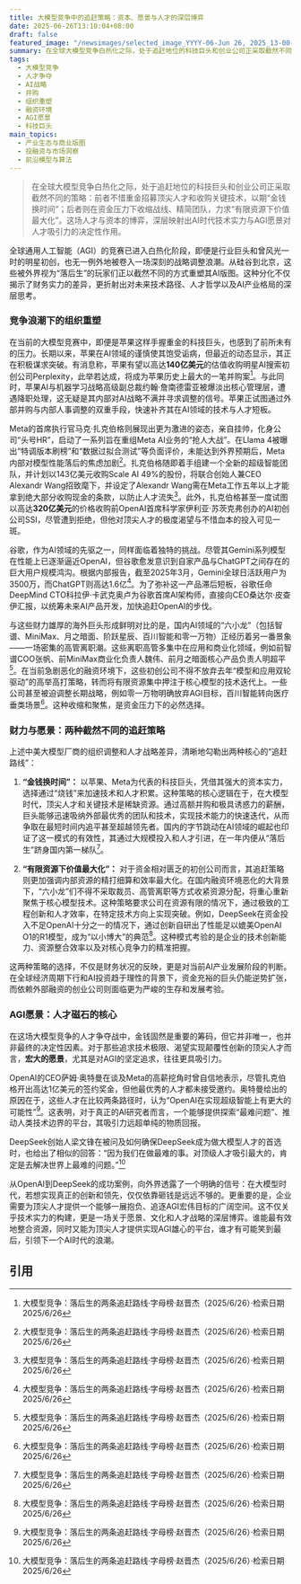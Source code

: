 ```yaml
---
title: 大模型竞争中的追赶策略：资本、愿景与人才的深层博弈
date: 2025-06-26T13:10:04+08:00
draft: false
featured_image: "/newsimages/selected_image_YYYY-06-Jun 26, 2025_13-00-19-599.jpg"
summary: 在全球大模型竞争白热化之际，处于追赶地位的科技巨头和创业公司正采取截然不同的策略：前者不惜重金招募顶尖人才和收购关键技术，以期“金钱换时间”；后者则在资金压力下收缩战线、精简团队，力求“有限资源下价值最大化”。这场人才与资本的博弈，深层映射出AI时代技术实力与AGI愿景对人才吸引力的决定性作用。
tags: 
  - 大模型竞争
  - 人才争夺
  - AI战略
  - 并购
  - 组织重塑
  - 融资环境
  - AGI愿景
  - 科技巨头
main_topics: 
  - 产业生态与商业版图
  - 投融资与市场洞察
  - 前沿模型与算法
---
```


>在全球大模型竞争白热化之际，处于追赶地位的科技巨头和创业公司正采取截然不同的策略：前者不惜重金招募顶尖人才和收购关键技术，以期“金钱换时间”；后者则在资金压力下收缩战线、精简团队，力求“有限资源下价值最大化”。这场人才与资本的博弈，深层映射出AI时代技术实力与AGI愿景对人才吸引力的决定性作用。

全球通用人工智能（AGI）的竞赛已进入白热化阶段，即便是行业巨头和曾风光一时的明星初创，也无一例外地被卷入一场深刻的战略调整浪潮。从硅谷到北京，这些被外界视为“落后生”的玩家们正以截然不同的方式重塑其AI版图。这种分化不仅揭示了财务实力的差异，更折射出对未来技术路径、人才哲学以及AI产业格局的深层思考。

### 竞争浪潮下的组织重塑

在当前的大模型竞赛中，即便是苹果这样手握重金的科技巨头，也感到了前所未有的压力。长期以来，苹果在AI领域的谨慎使其饱受诟病，但最近的动态显示，其正在积极谋求突破。有消息称，苹果有望以高达**140亿美元**的估值收购明星AI搜索初创公司Perplexity，此举若达成，将成为苹果历史上最大的一笔并购案[^1]。与此同时，苹果AI与机器学习战略高级副总裁约翰·詹南德雷亚被爆淡出核心管理层，遭遇降职处理，这无疑是其内部对AI战略不满并寻求调整的信号。苹果正试图通过外部并购与内部人事调整的双重手段，快速补齐其在AI领域的技术与人才短板。

Meta的首席执行官马克·扎克伯格则展现出更为激进的姿态，亲自挂帅，化身公司“头号HR”，启动了一系列旨在重组Meta AI业务的“抢人大战”。在Llama 4被曝出“特调版本刷榜”和“数据过拟合测试”等负面评价，未能达到外界预期后，Meta内部对模型性能落后的焦虑加剧[^1]。扎克伯格随即着手组建一个全新的超级智能团队，并计划以143亿美元收购Scale AI 49%的股份，将联合创始人兼CEO Alexandr Wang招致麾下，并设定了Alexandr Wang需在Meta工作五年以上才能拿到绝大部分收购现金的条款，以防止人才流失[^1]。此外，扎克伯格甚至一度试图以高达**320亿美元**的价格收购前OpenAI首席科学家伊利亚·苏茨克弗创办的AI初创公司SSI，尽管遭到拒绝，但他对顶尖人才的极度渴望与不惜血本的投入可见一斑。

谷歌，作为AI领域的先驱之一，同样面临着独特的挑战。尽管其Gemini系列模型在性能上已逐渐逼近OpenAI，但谷歌愈发意识到自家产品与ChatGPT之间存在的巨大用户规模鸿沟。根据内部报告，截至2025年3月，Gemini全球日活跃用户为3500万，而ChatGPT则高达1.6亿[^1]。为了弥补这一产品滞后短板，谷歌任命DeepMind CTO科拉伊·卡武克奥卢为谷歌首席AI架构师，直接向CEO桑达尔·皮查伊汇报，以统筹未来AI产品开发，加快追赶OpenAI的步伐。

与这些财力雄厚的海外巨头形成鲜明对比的是，国内AI领域的“六小龙”（包括智谱、MiniMax、月之暗面、阶跃星辰、百川智能和零一万物）正经历着另一番景象——一场密集的高管离职潮。这些离职高管多集中在应用和商业化领域，例如前智谱COO张帆、前MiniMax商业化负责人魏伟、前月之暗面核心产品负责人明超平[^1]。在当前急剧恶化的融资环境下，这些初创公司不得不放弃去年“模型和应用双轮驱动”的高举高打策略，转而将有限资源集中押注于核心模型的技术迭代上。一些公司甚至被迫调整长期战略，例如零一万物明确放弃AGI目标，百川智能转向医疗垂类场景[^1]。这种收缩和聚焦，是资金压力下的必然选择。

### 财力与愿景：两种截然不同的追赶策略

上述中美大模型厂商的组织调整和人才战略差异，清晰地勾勒出两种核心的“追赶路线”：

1.  **“金钱换时间”：** 以苹果、Meta为代表的科技巨头，凭借其强大的资本实力，选择通过“烧钱”来加速技术和人才积累。这种策略的核心逻辑在于，在大模型时代，顶尖人才和关键技术是稀缺资源。通过高额并购和极具诱惑力的薪酬，巨头能够迅速吸纳外部最优秀的团队和技术，实现技术能力的快速迭代，从而争取在最短时间内追平甚至超越领先者。国内的字节跳动在AI领域的崛起也印证了这一模式的有效性，其通过大规模投入和人才引进，在一年内便从“落后生”跻身国内第一梯队[^1]。

2.  **“有限资源下价值最大化”：** 对于资金相对匮乏的初创公司而言，其追赶策略则更加强调内部资源的精打细算和效率最大化。在国内融资环境恶化的大背景下，“六小龙”们不得不采取裁员、高管离职等方式收紧资源分配，将重心重新聚焦于核心模型技术。这种策略要求公司在资源有限的情况下，通过极致的工程创新和人才效率，在特定技术方向上实现突破。例如，DeepSeek在资金投入不足OpenAI十分之一的情况下，通过创新自研出了性能足以媲美OpenAI O1的R1模型，成为“以小博大”的典范[^1]。这种模式考验的是企业的技术创新能力、资源整合效率以及对核心竞争力的精准把握。

这两种策略的选择，不仅是财务状况的反映，更是对当前AI产业发展阶段的判断。在全球经济周期下行和AI投资趋于理性的背景下，资金充裕的巨头仍能逆势扩张，而依赖外部融资的创业公司则面临更为严峻的生存和发展考验。

### AGI愿景：人才磁石的核心

在这场大模型竞争的人才争夺战中，金钱固然是重要的筹码，但它并非唯一，也并非最终的决定性因素。对于那些追求技术极限、渴望实现颠覆性创新的顶尖人才而言，**宏大的愿景**，尤其是对AGI的坚定追求，往往更具吸引力。

OpenAI的CEO萨姆·奥特曼在谈及Meta的高薪挖角时曾自信地表示，尽管扎克伯格开出高达1亿美元的签约奖金，但他最优秀的人才都未接受邀约。奥特曼给出的原因在于，这些人才在比较两条路径时，认为“OpenAI在实现超级智能上有更大的可能性”[^1]。这表明，对于真正的AI研究者而言，一个能够提供探索“最难问题”、推动人类技术边界的平台，其吸引力远超单纯的物质回报。

DeepSeek创始人梁文锋在被问及如何确保DeepSeek成为做大模型人才的首选时，也给出了相似的回答：“因为我们在做最难的事。对顶级人才吸引最大的，肯定是去解决世界上最难的问题。”[^1]

从OpenAI到DeepSeek的成功案例，向外界透露了一个明确的信号：在大模型时代，若想实现真正的创新和领先，仅仅依靠砸钱是远远不够的。更重要的是，企业需要为顶尖人才提供一个能够一展抱负、追逐AGI宏伟目标的广阔空间。这不仅关乎技术实力的构建，更是一场关于愿景、文化和人才战略的深层博弈。谁能最有效地整合资源，同时又能为顶尖人才提供实现AGI雄心的平台，谁才有可能笑到最后，引领下一个AI时代的浪潮。

## 引用
[^1]: 大模型竞争：落后生的两条追赶路线·字母榜·赵晋杰（2025/6/26）·检索日期2025/6/26
[^2]: 大模型之争中国胜负手何在·瞭望·新华网（2024/6/24）·检索日期2025/6/26
[^3]: 追赶Sora难在哪？周鸿祎：算力是问题，集中国内所有AI企业的算力 ...·新浪新闻（2024/2/24）·检索日期2025/6/26
